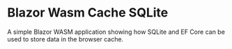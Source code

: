 # Blazor Wasm Cache SQLite
A simple Blazor WASM application showing how SQLite and EF Core can be used to store data in the browser cache.
